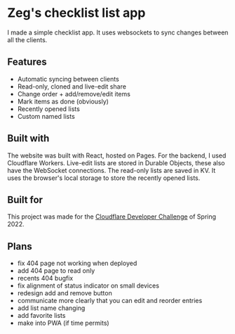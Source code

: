 # Zeg's checklist list app

I made a simple checklist app. It uses websockets to sync changes between all the clients.

## Features

- Automatic syncing between clients
- Read-only, cloned and live-edit share
- Change order + add/remove/edit items
- Mark items as done (obviously)
- Recently opened lists
- Custom named lists

## Built with

The website was built with React, hosted on Pages. For the backend, I used Cloudflare Workers. Live-edit lists are stored in Durable Objects, these also have the WebSocket connections. The read-only lists are saved in KV. It uses the browser's local storage to store the recently opened lists.

## Built for

This project was made for the [Cloudflare Developer Challenge](https://challenge.developers.cloudflare.com/) of Spring 2022.

## Plans

- fix 404 page not working when deployed
- add 404 page to read only
- recents 404 bugfix
- fix alignment of status indicator on small devices
- redesign add and remove button
- communicate more clearly that you can edit and reorder entries
- add list name changing
- add favorite lists
- make into PWA (if time permits)
